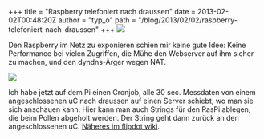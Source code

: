 +++
title = "Raspberry telefoniert nach draussen"
date = 2013-02-02T00:48:20Z
author = "typ_o"
path = "/blog/2013/02/02/raspberry-telefoniert-nach-draussen"
+++
![](https://flipdot.org/blog/uploads/raspi-small.jpg)

Den Raspberry im Netz zu exponieren schien mir keine gute Idee: Keine
Performance bei vielen Zugriffen, die Mühe den Webserver auf ihm sicher
zu machen, und den dyndns-Ärger wegen NAT.

![](https://flipdot.org/blog/uploads/rasp_schema.jpg)

Ich habe jetzt auf dem Pi einen Cronjob, alle 30 sec. Messdaten von
einem angeschlossenen uC nach draussen auf einen Server schiebt, wo man
sie sich anschauen kann. Hier kann man auch Strings für den RasPi
ablegen, die beim Pollen abgeholt werden. Der String geht dann zurück an
den angeschlossenen uC. [Näheres im flipdot
wiki](http://flipdot.org/wiki/index.php?title=Raspberry_telefoniert_nach_draussen).
